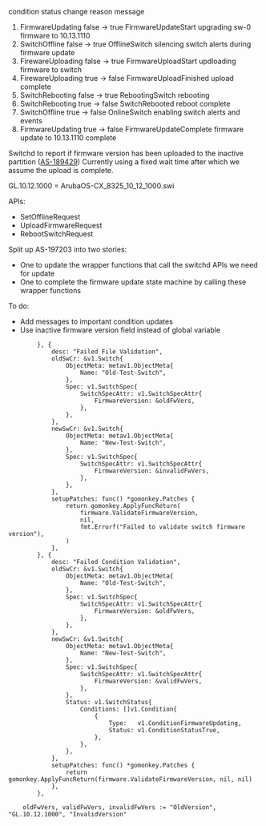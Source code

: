 condition status change reason message 
1. FirmwareUpdating false -> true FirmwareUpdateStart upgrading sw-0 firmware to 10.13.1110 
2. SwitchOffline false -> true OfflineSwitch silencing switch alerts during firmware update 
3. FirewareUploading false -> true FirmwareUploadStart updloading firmware to switch 
4. FirewareUploading true -> false FirmwareUploadFinished upload complete 
5. SwitchRebooting false -> true RebootingSwitch rebooting 
6. SwitchRebooting true -> false SwitchRebooted reboot complete 
7. SwitchOffline true -> false OnlineSwitch enabling switch alerts and events 
8. FirmwareUpdating true -> false FirmwareUpdateComplete firmware update to 10.13.1110 complete

Switchd to report if firmware version has been uploaded to the inactive partition ([AS-189429](https://jira.storage.hpecorp.net/browse/AS-189429 "Provide FW version for the secondary partition in ListSwitches/\"show switch\""))
Currently using a fixed wait time after which we assume the upload is complete.

GL.10.12.1000 = ArubaOS-CX_8325_10_12_1000.swi

APIs:
- SetOfflineRequest
- UploadFirmwareRequest
- RebootSwitchRequest

Split up AS-197203 into two stories:
- One to update the wrapper functions that call the switchd APIs we need for update
- One to complete the firmware update state machine by calling these wrapper functions

To do:
- Add messages to important condition updates
- Use inactive firmware version field instead of global variable

```
		}, {
			desc: "Failed File Validation",
			oldSwCr: &v1.Switch{
				ObjectMeta: metav1.ObjectMeta{
					Name: "Old-Test-Switch",
				},
				Spec: v1.SwitchSpec{
					SwitchSpecAttr: v1.SwitchSpecAttr{
						FirmwareVersion: &oldFwVers,
					},
				},
			},
			newSwCr: &v1.Switch{
				ObjectMeta: metav1.ObjectMeta{
					Name: "New-Test-Switch",
				},
				Spec: v1.SwitchSpec{
					SwitchSpecAttr: v1.SwitchSpecAttr{
						FirmwareVersion: &invalidFwVers,
					},
				},
			},
			setupPatches: func() *gomonkey.Patches {
				return gomonkey.ApplyFuncReturn(
					firmware.ValidateFirmwareVersion,
					nil,
					fmt.Errorf("Failed to validate switch firmware version"),
				)
			},
		}, {
			desc: "Failed Condition Validation",
			oldSwCr: &v1.Switch{
				ObjectMeta: metav1.ObjectMeta{
					Name: "Old-Test-Switch",
				},
				Spec: v1.SwitchSpec{
					SwitchSpecAttr: v1.SwitchSpecAttr{
						FirmwareVersion: &oldFwVers,
					},
				},
			},
			newSwCr: &v1.Switch{
				ObjectMeta: metav1.ObjectMeta{
					Name: "New-Test-Switch",
				},
				Spec: v1.SwitchSpec{
					SwitchSpecAttr: v1.SwitchSpecAttr{
						FirmwareVersion: &validFwVers,
					},
				},
				Status: v1.SwitchStatus{
					Conditions: []v1.Condition{
						{
							Type:   v1.ConditionFirmwareUpdating,
							Status: v1.ConditionStatusTrue,
						},
					},
				},
			},
			setupPatches: func() *gomonkey.Patches {
				return gomonkey.ApplyFuncReturn(firmware.ValidateFirmwareVersion, nil, nil)
			},
		},

```

```
	oldFwVers, validFwVers, invalidFwVers := "OldVersion", "GL.10.12.1000", "InvalidVersion"

```
